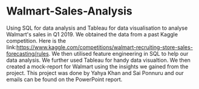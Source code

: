 # Walmart-Sales-Analysis
Using SQL for data analysis and Tableau for data visualisation to analyse Walmart's sales in Q1 2019. We obtained the data from a past Kaggle competition. Here is the link:https://www.kaggle.com/competitions/walmart-recruiting-store-sales-forecasting/rules. We then utilised feature engineering in SQL to help our data analysis. We further used Tableau for handy data visualtion. We then created a mock-report for Walmart using the insights we gained from the project. This project was done by Yahya Khan and Sai Ponnuru and our emails can be found on the PowerPoint report.
